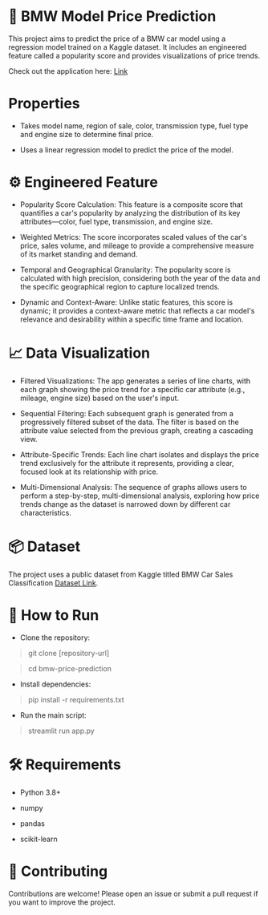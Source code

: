 # :car: BMW Model Price Prediction
This project aims to predict the price of a BMW car model using a regression model trained on a Kaggle dataset. It includes an engineered feature called a popularity score and provides visualizations of price trends.

Check out the application here: [Link](https://bmw-sales-prediction-opnkyntqtaa447kzrohqu9.streamlit.app/)

# Properties
* Takes model name, region of sale, color, transmission type, fuel type and engine size to determine final price. 

* Uses a linear regression model to predict the price of the model.

# ⚙️ Engineered Feature 
* Popularity Score Calculation: This feature is a composite score that quantifies a car's popularity by analyzing the distribution of its key attributes—color, fuel type, transmission, and engine size.

* Weighted Metrics: The score incorporates scaled values of the car's price, sales volume, and mileage to provide a comprehensive measure of its market standing and demand.

* Temporal and Geographical Granularity: The popularity score is calculated with high precision, considering both the year of the data and the specific geographical region to capture localized trends.

* Dynamic and Context-Aware: Unlike static features, this score is dynamic; it provides a context-aware metric that reflects a car model's relevance and desirability within a specific time frame and location.

# :chart_with_upwards_trend: Data Visualization 
* Filtered Visualizations: The app generates a series of line charts, with each graph showing the price trend for a specific car attribute (e.g., mileage, engine size) based on the user's input.

* Sequential Filtering: Each subsequent graph is generated from a progressively filtered subset of the data. The filter is based on the attribute value selected from the previous graph, creating a cascading view.

* Attribute-Specific Trends: Each line chart isolates and displays the price trend exclusively for the attribute it represents, providing a clear, focused look at its relationship with price.

* Multi-Dimensional Analysis: The sequence of graphs allows users to perform a step-by-step, multi-dimensional analysis, exploring how price trends change as the dataset is narrowed down by different car characteristics.

# 📦 Dataset
The project uses a public dataset from Kaggle titled BMW Car Sales Classification [Dataset Link](https://www.kaggle.com/datasets/sumedh1507/bmw-car-sales-dataset). 

# 🚀 How to Run

* Clone the repository:

> git clone [repository-url]

> cd bmw-price-prediction

* Install dependencies:

> pip install -r requirements.txt

* Run the main script:

> streamlit run app.py

# 🛠️ Requirements
* Python 3.8+

* numpy

* pandas

* scikit-learn

# 🤝 Contributing
Contributions are welcome! Please open an issue or submit a pull request if you want to improve the project.
